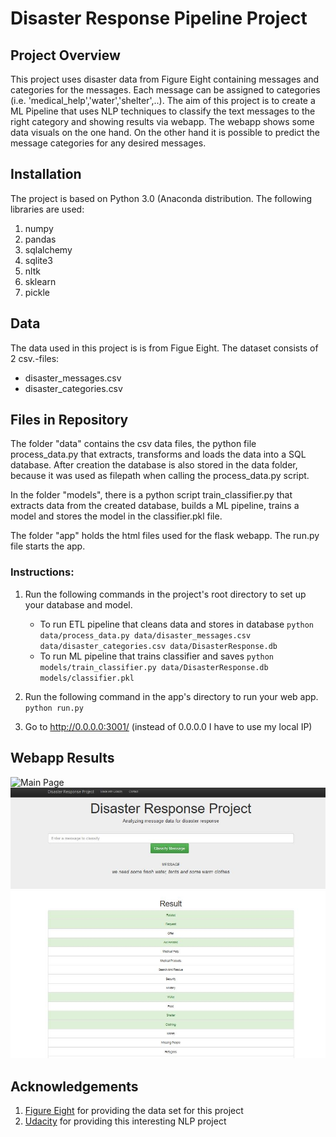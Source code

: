 # Disaster Response Pipeline Project

## Project Overview
This project uses disaster data from Figure Eight containing messages and categories for the messages. Each message can be assigned to categories (i.e. 'medical_help','water','shelter',..). The aim of this project is to create a ML Pipeline that uses NLP techniques to classify the text messages to the right category and showing results via webapp. The webapp shows some data visuals on the one hand. On the other hand it is possible to predict the message categories for any desired messages.

## Installation
The project is based on Python 3.0 (Anaconda distribution. The following libraries are used:
1. numpy
2. pandas
3. sqlalchemy
4. sqlite3
5. nltk
6. sklearn
7. pickle


## Data 
The data used in this project is is from Figue Eight. The dataset consists of 2 csv.-files:
- disaster_messages.csv
- disaster_categories.csv

## Files in Repository
The folder "data" contains the csv data files, the python file process_data.py that extracts, transforms and loads the data into a SQL database. After creation the database is also stored in the data folder, because it was used as filepath when calling the process_data.py script.

In the folder "models", there is a python script train_classifier.py that extracts data from the created database, builds a ML pipeline, trains a model and stores the model in the classifier.pkl file.

The folder "app" holds the html files used for the flask webapp. The run.py file starts the app.


### Instructions:
1. Run the following commands in the project's root directory to set up your database and model.

    - To run ETL pipeline that cleans data and stores in database
        `python data/process_data.py data/disaster_messages.csv data/disaster_categories.csv data/DisasterResponse.db`
    - To run ML pipeline that trains classifier and saves
        `python models/train_classifier.py data/DisasterResponse.db models/classifier.pkl`

2. Run the following command in the app's directory to run your web app.
    `python run.py`

3. Go to http://0.0.0.0:3001/ (instead of 0.0.0.0 I have to use my local IP)

## Webapp Results
![Main Page](/main_page_visuals.jgp "Main Page Visuals")
![Message Classification](/message_classification.jpg "Message Classification")

## Acknowledgements
1. [Figure Eight](https://appen.com/) for providing the data set for this project
2. [Udacity](https://www.udacity.com/) for providing this interesting NLP project


